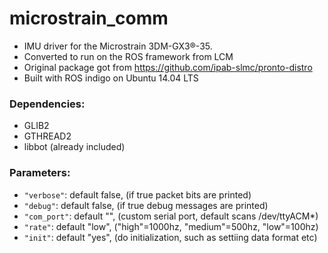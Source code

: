 # microstrain_comm

* IMU driver for the Microstrain 3DM-GX3®-35.
* Converted to run on the ROS framework from LCM
* Original package got from https://github.com/ipab-slmc/pronto-distro
* Built with ROS indigo on Ubuntu 14.04 LTS

### Dependencies:
* GLIB2
* GTHREAD2
* libbot (already included)

### Parameters:
* `"verbose"`: default false, (if true packet bits are printed)
* `"debug"`: default false, (if true debug messages are printed)
* `"com_port"`: default "", (custom serial port, default scans /dev/ttyACM*)
* `"rate"`: default "low", ("high"=1000hz, "medium"=500hz, "low"=100hz)
* `"init"`: default "yes", (do initialization, such as settiing data format etc)
